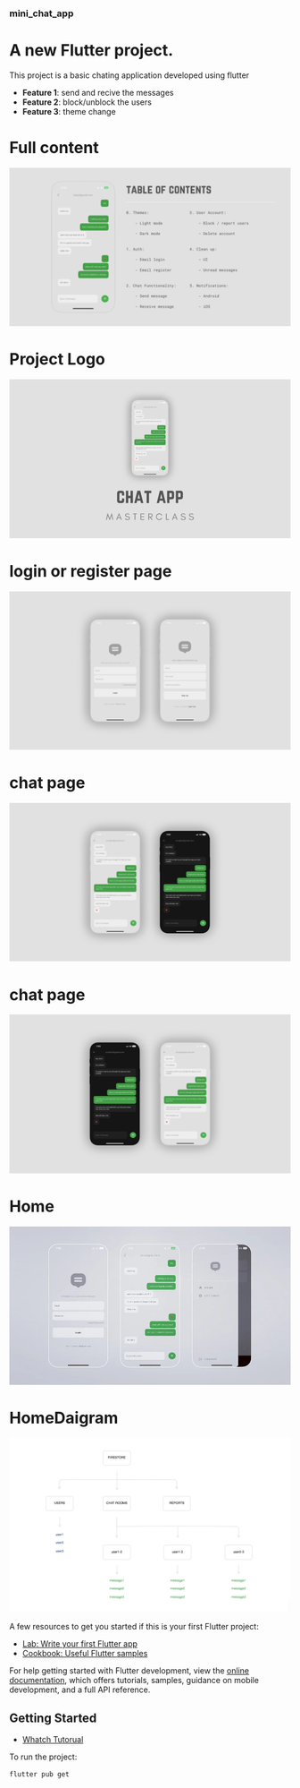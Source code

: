 ### mini_chat_app

# A new Flutter project.

This project is a basic chating application developed using flutter

- **Feature 1**: send and recive the messages
- **Feature 2**: block/unblock the users
- **Feature 3**: theme change

# Full content

![](https://github.com/MUHAMMEDHABEEBRAHMANKT/chatappnew/blob/master/mokupimg/full%20conetn.png)

# Project Logo

![Project Logo](https://github.com/MUHAMMEDHABEEBRAHMANKT/chatappnew/blob/master/mokupimg/logo.png)

# login or register page

![login or reg](https://github.com/MUHAMMEDHABEEBRAHMANKT/chatappnew/blob/master/mokupimg/log%20or%20reg.png)

# chat page

![chat page](https://github.com/MUHAMMEDHABEEBRAHMANKT/chatappnew/blob/master/mokupimg/chat%20page.jpg)

# chat page

![chat page](https://github.com/MUHAMMEDHABEEBRAHMANKT/chatappnew/blob/master/mokupimg/chat%20page.png)

# Home

![Home](https://github.com/MUHAMMEDHABEEBRAHMANKT/chatappnew/blob/master/mokupimg/home%20light.png)

# HomeDaigram

![ daigram of app](https://github.com/MUHAMMEDHABEEBRAHMANKT/chatappnew/blob/master/mokupimg/daigram.png)

A few resources to get you started if this is your first Flutter project:

- [Lab: Write your first Flutter app](https://docs.flutter.dev/get-started/codelab)
- [Cookbook: Useful Flutter samples](https://docs.flutter.dev/cookbook)

For help getting started with Flutter development, view the
[online documentation](https://docs.flutter.dev/), which offers tutorials,
samples, guidance on mobile development, and a full API reference.

## Getting Started

- [Whatch Tutorual](https://link-to-your-logo.png)

To run the project:

```bash
flutter pub get
```

